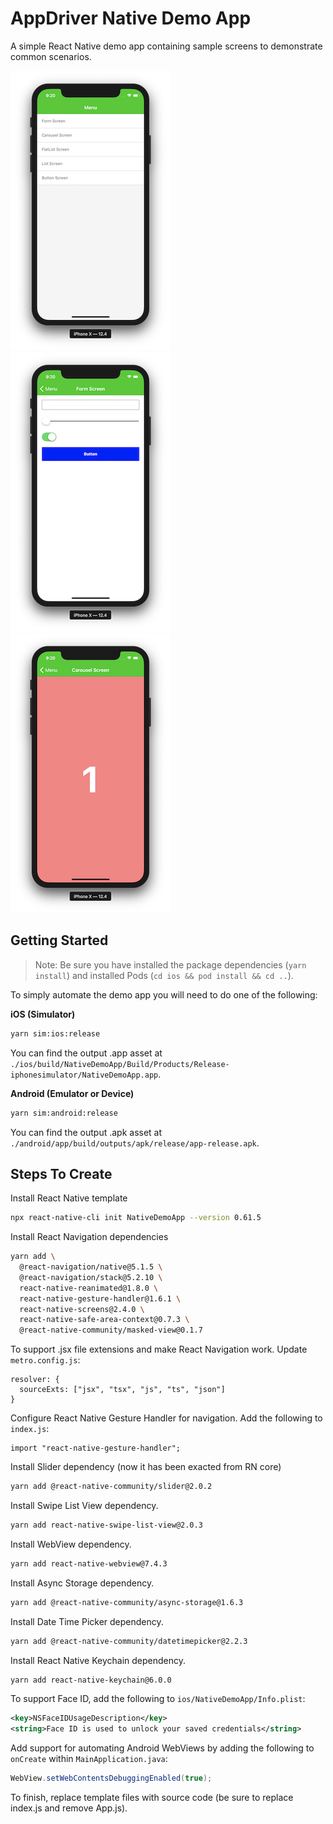 # AppDriver Native Demo App

A simple React Native demo app containing sample screens to demonstrate common scenarios.

![Menu Screen Screenshot](./assets/menu-screen-screenshot.png "Menu Screen Screenshot")
![Form Screen Screenshot](./assets/form-screen-screenshot.png "Form Screen Screenshot")
![Carousel Screen Screenshot](./assets/carousel-screen-screenshot.png "Carousel Screen Screenshot")

## Getting Started

> Note: Be sure you have installed the package dependencies (`yarn install`) and installed Pods (`cd ios && pod install && cd ..`).

To simply automate the demo app you will need to do one of the following:

**iOS (Simulator)**

```bash
yarn sim:ios:release
```

You can find the output .app asset at `./ios/build/NativeDemoApp/Build/Products/Release-iphonesimulator/NativeDemoApp.app`.

**Android (Emulator or Device)**

```bash
yarn sim:android:release
```

You can find the output .apk asset at `./android/app/build/outputs/apk/release/app-release.apk`.

## Steps To Create

Install React Native template
```bash
npx react-native-cli init NativeDemoApp --version 0.61.5
```

Install React Navigation dependencies
```bash
yarn add \
  @react-navigation/native@5.1.5 \
  @react-navigation/stack@5.2.10 \
  react-native-reanimated@1.8.0 \
  react-native-gesture-handler@1.6.1 \
  react-native-screens@2.4.0 \
  react-native-safe-area-context@0.7.3 \
  @react-native-community/masked-view@0.1.7
```

To support .jsx file extensions and make React Navigation work. Update `metro.config.js`:
```
resolver: {
  sourceExts: ["jsx", "tsx", "js", "ts", "json"]
}
```

Configure React Native Gesture Handler for navigation. Add the following to `index.js`:
```
import "react-native-gesture-handler";
```

Install Slider dependency (now it has been exacted from RN core)
```bash
yarn add @react-native-community/slider@2.0.2
```

Install Swipe List View dependency.
```bash
yarn add react-native-swipe-list-view@2.0.3
```

Install WebView dependency.
```bash
yarn add react-native-webview@7.4.3
```

Install Async Storage dependency.
```bash
yarn add @react-native-community/async-storage@1.6.3
```

Install Date Time Picker dependency.
```bash
yarn add @react-native-community/datetimepicker@2.2.3
```

Install React Native Keychain dependency.
```bash
yarn add react-native-keychain@6.0.0
```

To support Face ID, add the following to `ios/NativeDemoApp/Info.plist`:
```xml
<key>NSFaceIDUsageDescription</key>
<string>Face ID is used to unlock your saved credentials</string>
```

Add support for automating Android WebViews by adding the following to `onCreate` within `MainApplication.java`:
```java
WebView.setWebContentsDebuggingEnabled(true);
```

To finish, replace template files with source code (be sure to replace index.js and remove App.js).
